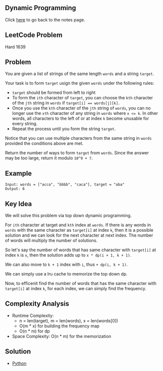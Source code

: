 ## Dynamic Programming
Click [here](../../dynamic_programming/notes.md) to go back to the notes page.

## LeetCode Problem
Hard 1639

## Problem
You are given a list of strings of the same length `words` and a string `target`.

Your task is to form `target` usign the given `words` under the following rules:
- `target` should be formed from left to right
- To form the `ith` character of `target`, you can choose the `kth` character of the `jth` string in `words` if `target[i] == words[j][k]`.
- Once you use the `kth` character of the `jth` string of `words`, you can no longer use the `xth` character of any string in `words` where `x <= k`. In other words, all characters to the left of or at index `k` become unusable for every string.
- Repeat the process until you form the string `target`.

Notice that you can use multiple characters from the same string in `words` provided the conditions above are met.

Return the number of ways to form `target` from `words`. Since the answer may be too large, return it modulo `10^9 + 7`.

## Example
```
Input: words = ["acca", "bbbb", "caca"], target = "aba"
Output: 6
```

## Key Idea
We will solve this problem via top down dynamic programming.

For `ith` character at target and `kth` index at `words`. If there is any words in `words` with the same character as `target[i]` at index `k`, then it is a possible solution and we can look for the next character at next index. The number of words will multiply the number of solutions.

So let's say the number of words that has same character with `target[i]` at index `k` is `x`, then the solution adds up to `x * dp(i + 1, k + 1)`.

We can also move to `k + 1` index with `i`, thus `+ dp(i, k + 1)`.

We can simply use a lru cache to memorize the top down dp.

Now, to efficenit find the number of words that has the same character with `target[i]` at index `k`, for each index, we can simply find the frequency.

## Complexity Analysis
- Runtime Complexity:
    - n = len(target), m = len(words), x = len(words[0])
    - O(m * x) for building the frequency map
    - O(n * m) for dp
- Space Complexity: O(n * m) for the memorization

## Solution
- [Python](./solution.py)
